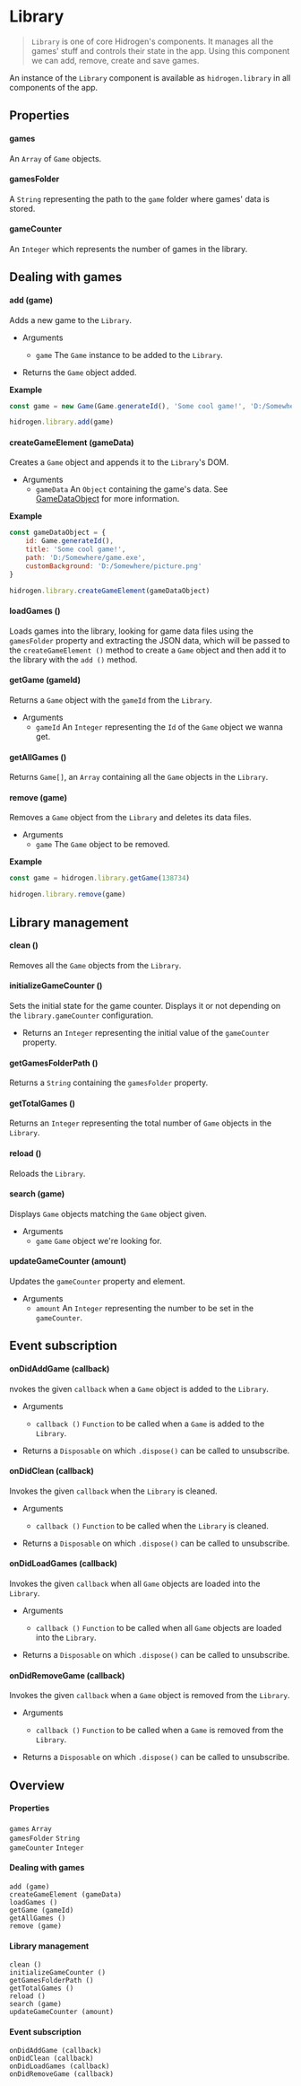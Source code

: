 # Library

> `Library` is one of core Hidrogen's components. It manages all the games' stuff and controls their state in the app. Using this component we can add, remove, create and save games.

An instance of the `Library` component is available as `hidrogen.library` in all components of the app.

## Properties

#### games
An `Array` of `Game` objects.

#### gamesFolder
A `String` representing the path to the `game` folder where games' data is stored.

#### gameCounter
An `Integer` which represents the number of games in the library.

## Dealing with games

#### add (game)
Adds a new game to the `Library`.

- Arguments
	- `game` The `Game` instance to be added to the `Library`.


- Returns the `Game` object added.

**Example**
```javascript
const game = new Game(Game.generateId(), 'Some cool game!', 'D:/Somewhere/game.exe', 'D:/Somewhere/bg.png')

hidrogen.library.add(game)
```

#### createGameElement (gameData)
Creates a `Game` object and appends it to the `Library`'s DOM.

- Arguments
	- `gameData` An `Object` containing the game's data. See [GameDataObject](../docs/GameDataObject.md) for more information.

**Example**
```javascript
const gameDataObject = {
    id: Game.generateId(),
    title: 'Some cool game!',
    path: 'D:/Somewhere/game.exe',
    customBackground: 'D:/Somewhere/picture.png'
}

hidrogen.library.createGameElement(gameDataObject)
```

#### loadGames ()
Loads games into the library, looking for game data files using the `gamesFolder` property and extracting the JSON data, which will be passed to the `createGameElement ()` method to create a `Game` object and then add it to the library with the `add ()` method.

#### getGame (gameId)
Returns a `Game` object with the `gameId` from the `Library`.

- Arguments
	- `gameId` An `Integer` representing the `Id` of the `Game` object we wanna get.

#### getAllGames ()
Returns `Game[]`, an `Array` containing all the `Game` objects in the `Library`.

#### remove (game)
Removes a `Game` object from the `Library` and deletes its data files.

- Arguments
	- `game` The `Game` object to be removed.

**Example**
```javascript
const game = hidrogen.library.getGame(138734)

hidrogen.library.remove(game)
```

## Library management

#### clean ()
Removes all the `Game` objects from the `Library`.

#### initializeGameCounter ()
Sets the initial state for the game counter. Displays it or not depending on the `library.gameCounter` configuration.

- Returns an `Integer` representing the initial value of the `gameCounter` property.

#### getGamesFolderPath ()
Returns a `String` containing the `gamesFolder` property.

#### getTotalGames ()
Returns an `Integer` representing the total number of `Game` objects in the `Library`.

#### reload ()
Reloads the `Library`.

#### search (game)
Displays `Game` objects matching the `Game` object given.

- Arguments
	- `game` `Game` object we're looking for.

#### updateGameCounter (amount)
Updates the `gameCounter` property and element.

- Arguments
	- `amount` An `Integer` representing the number to be set in the `gameCounter`.

## Event subscription

#### onDidAddGame (callback)
nvokes the given `callback` when a `Game` object is added to the `Library`.

- Arguments
	- `callback ()` `Function` to be called when a `Game` is added to the `Library`.


- Returns a `Disposable` on which `.dispose()` can be called to unsubscribe.

#### onDidClean (callback)
Invokes the given `callback` when the `Library` is cleaned.

- Arguments
	- `callback ()` `Function` to be called when the `Library` is cleaned.


- Returns a `Disposable` on which `.dispose()` can be called to unsubscribe.

#### onDidLoadGames (callback)
Invokes the given `callback` when  all `Game` objects are loaded into the `Library`.

- Arguments
	- `callback ()` `Function` to be called when all `Game` objects are loaded into the `Library`.


- Returns a `Disposable` on which `.dispose()` can be called to unsubscribe.

#### onDidRemoveGame (callback)
Invokes the given `callback` when a `Game` object is removed from the `Library`.

- Arguments
	- `callback ()` `Function` to be called when a `Game` is removed from the `Library`.


- Returns a `Disposable` on which `.dispose()` can be called to unsubscribe.

<!-- BEGIN OVERVIEW -->

## Overview

#### Properties

`games` `Array` <br>
`gamesFolder` `String` <br>
`gameCounter` `Integer` <br>

#### Dealing with games

`add (game)` <br>
`createGameElement (gameData)` <br>
`loadGames ()` <br>
`getGame (gameId)` <br>
`getAllGames ()` <br>
`remove (game)`<br>

#### Library management

`clean ()` <br>
`initializeGameCounter ()` <br>
`getGamesFolderPath ()` <br>
`getTotalGames ()` <br>
`reload ()` <br>
`search (game)` <br>
`updateGameCounter (amount)` <br>

#### Event subscription
`onDidAddGame (callback)` <br>
`onDidClean (callback)` <br>
`onDidLoadGames (callback)` <br>
`onDidRemoveGame (callback)` <br>

<!-- FINISH OVERVIEW -->
